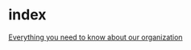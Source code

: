 # index
[Everything you need to know about our organization](https://github.com/UoP-screeps/index/wiki)
